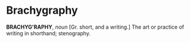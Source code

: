 # Brachygraphy

**BRACHYG'RAPHY**, _noun_ \[Gr. short, and a writing.\] The art or practice of writing in shorthand; stenography.